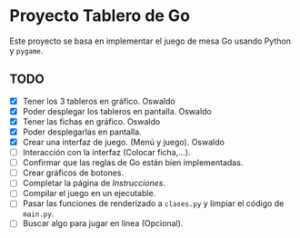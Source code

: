 # Proyecto Tablero de Go

Este proyecto se basa en implementar el juego de mesa Go usando Python y
`pygame`.

## TODO

- [X] Tener los 3 tableros en gráfico. Oswaldo
- [X] Poder desplegar los tableros en pantalla. Oswaldo
- [X] Tener las fichas en gráfico. Oswaldo
- [X] Poder desplegarlas en pantalla.
- [X] Crear una interfaz de juego. (Menú y juego). Oswaldo
- [ ] Interacción con la interfaz (Colocar ficha,...).
- [ ] Confirmar que las reglas de Go están bien implementadas.
- [ ] Crear gráficos de botones.
- [ ] Completar la página de *Instrucciones*.
- [ ] Compilar el juego en un ejecutable.
- [ ] Pasar las funciones de renderizado a `clases.py` y limpiar el código de `main.py`.
- [ ] Buscar algo para jugar en línea (Opcional).
